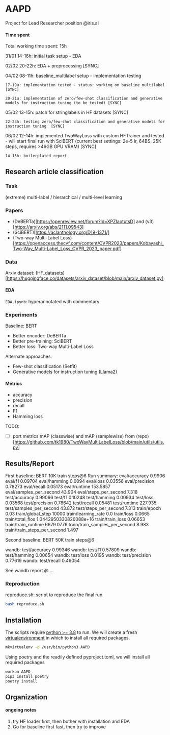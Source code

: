 # AAPD

Project for Lead Researcher position @iris.ai

#### Time spent

Total working time spent: 15h

31/01 14-16h: initial task setup - EDA

02/02 20-22h: EDA + preprocessing [SYNC]

04/02 08-11h: baseline_multilabel setup - implementation testing

    17-19u: implementation tested - status: working on baseline_multilabel [SYNC]

    20-21u: implementation of zero/few-shot classification and generative models for instruction tuning (to be tested) [SYNC]

05/02 13-15h: patch for stringlabels in HF datasets [SYNC]

    22-23h: testing zero/few-shot classification and generative models for instruction tuning  [SYNC] 

06/02 12-14h: implemented TwoWayLoss with custom HFTrainer and tested - will start final run with SciBERT (current best settings: 2e-5 lr, 64BS, 25K steps, requires >46GB GPU VRAM) [SYNC]

    14-15h: boilerplated report


    
## Research article classification

### Task

(extreme) multi-label / hierarchical / multi-level learning

### Papers

- (DeBERTa)[https://openreview.net/forum?id=XPZIaotutsD] and (v3)[https://arxiv.org/abs/2111.09543]
- (SciBERT)[https://aclanthology.org/D19-1371/]
- (Two-way Multi-Label Loss)[https://openaccess.thecvf.com/content/CVPR2023/papers/Kobayashi_Two-Way_Multi-Label_Loss_CVPR_2023_paper.pdf]

### Data

Arxiv dataset: (HF_datasets)[https://huggingface.co/datasets/arxiv_dataset/blob/main/arxiv_dataset.py]

#### EDA

`EDA.ipynb`: hyperannotated with commentary

### Experiments

Baseline: BERT
- Better encoder: DeBERTa
- Better pre-training: SciBERT
- Better loss: Two-way Multi-Label Loss

Alternate approaches:
- Few-shot classification (Setfit)
- Generative models for instruction tuning (Llama2)

#### Metrics

- accuracy
- precision
- recall
- F1
- Hamming loss

TODO:
- [ ] port metrics mAP (classwise) and mAP (samplewise) from (repo)[https://github.com/tk1980/TwoWayMultiLabelLoss/blob/main/utils/utils.py]

## Results/Report

First baseline: BERT 10K train steps@6
Run summary:
                 eval/accuracy 0.9906
                       eval/f1 0.09704
                  eval/hamming 0.0094
                     eval/loss 0.03556
                eval/precision 0.78273
                   eval/recall 0.05173
                  eval/runtime 153.5857
       eval/samples_per_second 43.904
         eval/steps_per_second 7.318
                 test/accuracy 0.99066
                       test/f1 0.10248
                  test/hamming 0.00934
                     test/loss 0.03568
                test/precision 0.78642
                   test/recall 0.05481
                  test/runtime 227.935
       test/samples_per_second 43.872
         test/steps_per_second 7.313
                   train/epoch 0.03
             train/global_step 10000
           train/learning_rate 0.0
                    train/loss 0.0665
              train/total_flos 1.0442950330826088e+16
              train/train_loss 0.06653
           train/train_runtime 6679.0776
train/train_samples_per_second 8.983
  train/train_steps_per_second 1.497

Second baseline: BERT 50K train steps@6

wandb:                  test/accuracy 0.99346
wandb:                        test/f1 0.57809
wandb:                   test/hamming 0.00654
wandb:                      test/loss 0.0195
wandb:                 test/precision 0.77619
wandb:                    test/recall 0.46054

See wandb report @ ...

### Reproduction

reproduce.sh: script to reproduce the final run

```sh
bash reproduce.sh
```


## Installation

The scripts require [python >= 3.8](https://www.python.org/downloads/release/python-380/) to run.
We will create a fresh [virtualenvironment](https://virtualenvwrapper.readthedocs.io/en/latest/install.html) in which to install all required packages.
```sh
mkvirtualenv -p /usr/bin/python3 AAPD
```

Using poetry and the readily defined pyproject.toml, we will install all required packages
```sh
workon AAPD 
pip3 install poetry
poetry install
```

## Organization

#### ongoing notes

1. try HF loader first, then bother with installation and EDA
2. Go for baseline first fast, then try to improve